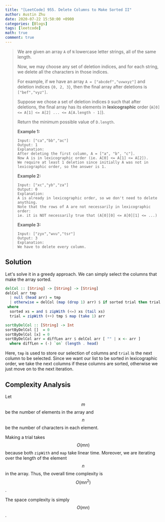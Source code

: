 ```yaml
---
title: "[LeetCode] 955. Delete Columns to Make Sorted II"
author: Austin Zhu
date: 2020-07-22 15:50:00 +0900
categories: [Blogs]
tags: [leetcode]
math: true
comment: true
---
```


> We are given an array `A` of `N` lowercase letter strings, all of the same length.
>
> Now, we may choose any set of deletion indices, and for each string, we delete all the characters in those indices.
>
> For example, if we have an array `A = ["abcdef","uvwxyz"]` and deletion indices `{0, 2, 3}`, then the final array after deletions is `["bef","vyz"]`.
>
> Suppose we chose a set of deletion indices `D` such that after deletions, the final array has its elements in **lexicographic** order (`A[0] <= A[1] <= A[2] ... <= A[A.length - 1]`).
>
> Return the minimum possible value of `D.length`.
>
> **Example 1:**
>
> ```
> Input: ["ca","bb","ac"]
> Output: 1
> Explanation:
> After deleting the first column, A = ["a", "b", "c"].
> Now A is in lexicographic order (ie. A[0] <= A[1] <= A[2]).
> We require at least 1 deletion since initially A was not in lexicographic order, so the answer is 1.
> ```
>
> **Example 2:**
>
> ```
> Input: ["xc","yb","za"]
> Output: 0
> Explanation:
> A is already in lexicographic order, so we don't need to delete anything.
> Note that the rows of A are not necessarily in lexicographic order:
> ie. it is NOT necessarily true that (A[0][0] <= A[0][1] <= ...)
> ```
>
> **Example 3:**
>
> ```
> Input: ["zyx","wvu","tsr"]
> Output: 3
> Explanation:
> We have to delete every column.
> ```

## Solution

Let's solve it in a greedy approach. We can simply select the columns that make the array sorted.

```haskell
delCol :: [String] -> [String] -> [String]
delCol arr tmp
  | null (head arr) = tmp
  | otherwise = delCol (map (drop 1) arr) $ if sorted trial then trial else tmp
 where
  sorted xs = and $ zipWith (<=) xs (tail xs)
  trial = zipWith (++) tmp $ map (take 1) arr

sortByDelCol :: [String] -> Int
sortByDelCol []  = 0
sortByDelCol [x] = 0
sortByDelCol arr = diffLen arr $ delCol arr [ "" | x <- arr ]
  where diffLen = (-) `on` (length . head)
```

Here, `tmp` is used to store our selection of columns and `trial` is the next column to be selected. Since we want our list to be sorted in lexicographic order, we take the next columns if these columns are sorted, otherwise we just move on to the next iteration.

## Complexity Analysis

Let $$m$$ be the number of elements in the array and $$n$$ be the number of characters in each element.

Making a trial takes $$O(mn)$$ because both `zipWith` and `map` take linear time. Moreover, we are iterating over the length of the element $$n$$ in the array. Thus, the overall time complexity is $$O(mn^2)$$.

The space complexity is simply $$O(mn)$$.

